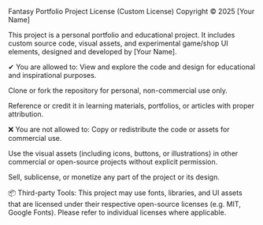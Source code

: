 Fantasy Portfolio Project License (Custom License)
Copyright © 2025 [Your Name]

This project is a personal portfolio and educational project. It includes custom source code, visual assets, and experimental game/shop UI elements, designed and developed by [Your Name].

✔ You are allowed to:
View and explore the code and design for educational and inspirational purposes.

Clone or fork the repository for personal, non-commercial use only.

Reference or credit it in learning materials, portfolios, or articles with proper attribution.

❌ You are not allowed to:
Copy or redistribute the code or assets for commercial use.

Use the visual assets (including icons, buttons, or illustrations) in other commercial or open-source projects without explicit permission.

Sell, sublicense, or monetize any part of the project or its design.

📦 Third-party Tools:
This project may use fonts, libraries, and UI assets that are licensed under their respective open-source licenses (e.g. MIT, Google Fonts). Please refer to individual licenses where applicable.
